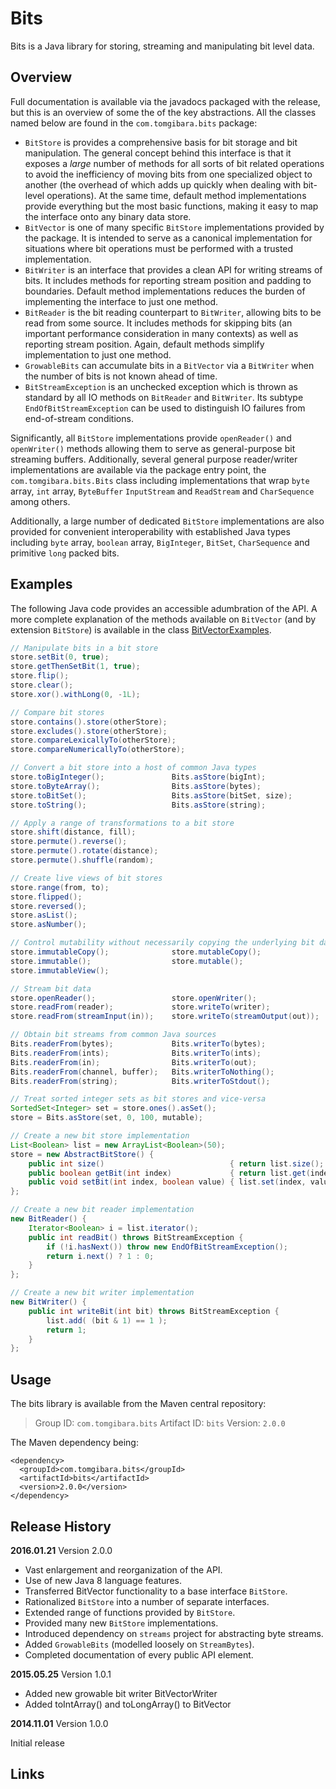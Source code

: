 Bits
====

Bits is a Java library for storing, streaming and manipulating bit level data.

Overview
--------

Full documentation is available via the javadocs packaged with the release,
but this is an overview of some the of the key abstractions. All the classes
named below are found in the `com.tomgibara.bits` package:

* `BitStore` is provides a comprehensive basis for bit storage and bit
   manipulation. The general concept behind this interface is that it exposes a
   *large* number of methods for all sorts of bit related operations to avoid
   the inefficiency of moving bits from one specialized object to another (the
   overhead of which adds up quickly when dealing with bit-level operations). At
   the same time, default method implementations provide everything but the most
   basic functions, making it easy to map the interface onto any binary data
   store.
* `BitVector` is one of many specific `BitStore` implementations provided by
   the package. It is intended to serve as a canonical implementation for
   situations where bit operations must be performed with a trusted
   implementation.
* `BitWriter` is an interface that provides a clean API for writing streams of
   bits. It includes methods for reporting stream position and padding to
   boundaries. Default method implementations reduces the burden of implementing
   the interface to just one method.
* `BitReader` is the bit reading counterpart to `BitWriter`, allowing bits to
   be read from some source. It includes methods for skipping bits (an important
   performance consideration in many contexts) as well as reporting stream
   position. Again, default methods simplify implementation to just one method.
*  `GrowableBits` can accumulate bits in a `BitVector` via a `BitWriter`
   when the number of bits is not known ahead of time.
* `BitStreamException` is an unchecked exception which is thrown as standard by
   all IO methods on `BitReader` and `BitWriter`. Its subtype
   `EndOfBitStreamException` can be used to distinguish IO failures from
   end-of-stream conditions.

Significantly, all `BitStore` implementations provide `openReader()` and
`openWriter()` methods allowing them to serve as general-purpose bit streaming
buffers. Additionally, several general purpose reader/writer implementations are
available via the package entry point, the `com.tomgibara.bits.Bits` class
including implementations that wrap `byte` array, `int` array, `ByteBuffer`
`InputStream` and `ReadStream` and `CharSequence` among others.

Additionally, a large number of dedicated `BitStore` implementations are also
provided for convenient interoperability with established Java types including
`byte` array, `boolean` array, `BigInteger`, `BitSet`, `CharSequence` and
primitive `long` packed bits.

Examples
--------

The following Java code provides an accessible adumbration of the API.
A more complete explanation of the methods available on `BitVector` (and by
extension `BitStore`) is available in the class [BitVectorExamples][1].

```java
// Manipulate bits in a bit store
store.setBit(0, true);
store.getThenSetBit(1, true);
store.flip();
store.clear();
store.xor().withLong(0, -1L);

// Compare bit stores
store.contains().store(otherStore);
store.excludes().store(otherStore);
store.compareLexicallyTo(otherStore);
store.compareNumericallyTo(otherStore);

// Convert a bit store into a host of common Java types
store.toBigInteger();               Bits.asStore(bigInt);
store.toByteArray();                Bits.asStore(bytes);
store.toBitSet();                   Bits.asStore(bitSet, size);
store.toString();                   Bits.asStore(string);

// Apply a range of transformations to a bit store
store.shift(distance, fill);
store.permute().reverse();
store.permute().rotate(distance);
store.permute().shuffle(random);

// Create live views of bit stores
store.range(from, to);
store.flipped();
store.reversed();
store.asList();
store.asNumber();

// Control mutability without necessarily copying the underlying bit data
store.immutableCopy();              store.mutableCopy();
store.immutable();                  store.mutable();
store.immutableView();

// Stream bit data
store.openReader();                 store.openWriter();
store.readFrom(reader);             store.writeTo(writer);
store.readFrom(streamInput(in));    store.writeTo(streamOutput(out));

// Obtain bit streams from common Java sources
Bits.readerFrom(bytes);             Bits.writerTo(bytes);
Bits.readerFrom(ints);              Bits.writerTo(ints);
Bits.readerFrom(in);                Bits.writerTo(out);
Bits.readerFrom(channel, buffer);   Bits.writerToNothing();
Bits.readerFrom(string);            Bits.writerToStdout();

// Treat sorted integer sets as bit stores and vice-versa
SortedSet<Integer> set = store.ones().asSet();
store = Bits.asStore(set, 0, 100, mutable);

// Create a new bit store implementation
List<Boolean> list = new ArrayList<Boolean>(50);
store = new AbstractBitStore() {
	public int size()                            { return list.size();     }
	public boolean getBit(int index)             { return list.get(index); }
	public void setBit(int index, boolean value) { list.set(index, value); }
};

// Create a new bit reader implementation
new BitReader() {
	Iterator<Boolean> i = list.iterator();
	public int readBit() throws BitStreamException {
		if (!i.hasNext()) throw new EndOfBitStreamException();
		return i.next() ? 1 : 0;
	}
};

// Create a new bit writer implementation
new BitWriter() {
	public int writeBit(int bit) throws BitStreamException {
		list.add( (bit & 1) == 1 );
		return 1;
	}
};
```

Usage
-----

The bits library is available from the Maven central repository:

> Group ID:    `com.tomgibara.bits`
> Artifact ID: `bits`
> Version:     `2.0.0`

The Maven dependency being:

    <dependency>
      <groupId>com.tomgibara.bits</groupId>
      <artifactId>bits</artifactId>
      <version>2.0.0</version>
    </dependency>

Release History
---------------

**2016.01.21** Version 2.0.0

 * Vast enlargement and reorganization of the API.
 * Use of new Java 8 language features.
 * Transferred BitVector functionality to a base interface `BitStore`.
 * Rationalized `BitStore` into a number of separate interfaces.
 * Extended range of functions provided by `BitStore`.
 * Provided many new `BitStore` implementations.
 * Introduced dependency on `streams` project for abstracting byte streams.
 * Added `GrowableBits` (modelled loosely on `StreamBytes`).
 * Completed documentation of every public API element. 

**2015.05.25** Version 1.0.1

 * Added new growable bit writer BitVectorWriter
 * Added toIntArray() and toLongArray() to BitVector

**2014.11.01** Version 1.0.0

Initial release

Links
-----

[1]: https://github.com/tomgibara/bits/blob/master/src/test/java/com/tomgibara/bits/sample/BitVectorSample.java 

